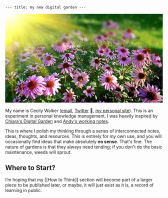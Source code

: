 ```
--- title: my new digital garden ---
```

<img src="/assets/garden.jpg"/>

My name is Cecily Walker ([email](6wjonkplb@relay.firefox.com), [Twitter](https://twitter.com/skeskali/) 🔏, [my personal site](cecily.info)). This is an experiment in personal knowledge management. I was heavily inspired by [Chiara's Digital Garden](https://www.craft.do/s/ByjupAMfZgN6dW) and [Andy's working notes](https://notes.andymatuschak.org/About_these_notes).

This is where I polish my thinking through a series of interconnected notes, ideas, thoughts, and resources. This is entirely for my own use, and you will occasionally find ideas that make absolutely **no sense**. That's fine. The nature of gardens is that they always need tending; if you don't do the basic maintenance, weeds will sprout.

## Where to Start?

I’m hoping that my [[How to Think]] section will become part of a larger piece to be published later, or maybe, it will just exist as it is, a record of learning in public.
